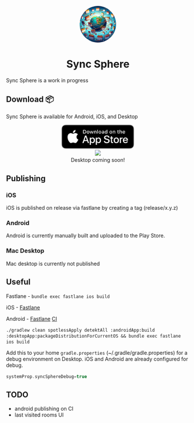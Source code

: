 <div align="center">
  <img style="border-radius: 50%" src="./androidApp/src/androidMain/ic_launcher-playstore.png" width="100px">
  <h1>Sync Sphere</h1>
</div>

Sync Sphere is a work in progress

## Download 📦

Sync Sphere is available for Android, iOS, and Desktop

<div align="center"><a href="https://apps.apple.com/us/app/sync-sphere/id6471382890"><img src="./assets/app_store_download.svg" width="200px"/></a></div>
<div align="center"><a href="https://play.google.com/store/apps/details?id=com.joetr.sync.sphere"><img src="https://play.google.com/intl/en_us/badges/images/generic/en_badge_web_generic.png" width="230px"/></a></div>
<div align="center">Desktop coming soon!</div>

## Publishing

### iOS
iOS is published on release via fastlane by creating a tag (release/x.y.z)

### Android
Android is currently manually built and uploaded to the Play Store.

### Mac Desktop
Mac desktop is currently not published

## Useful

Fastlane - `bundle exec fastlane ios build`

iOS -
[Fastlane](https://medium.com/revelo-tech/setting-up-automatic-ios-release-with-fastlane-and-match-on-ci-cd-server-16c3f1d79bc5)

Android -
[Fastlane](https://docs.fastlane.tools/actions/upload_to_play_store/)
[CI](https://proandroiddev.com/how-to-securely-build-and-sign-your-android-app-with-github-actions-ad5323452ce)

```
./gradlew clean spotlessApply detektAll :androidApp:build :desktopApp:packageDistributionForCurrentOS && bundle exec fastlane ios build
```

Add this to your home `gradle.properties` (~/.gradle/gradle.properties) for a debug environment on Desktop.
iOS and Android are already configured for debug.

```groovy
systemProp.syncSphereDebug=true
```

## TODO
- android publishing on CI
- last visited rooms UI
